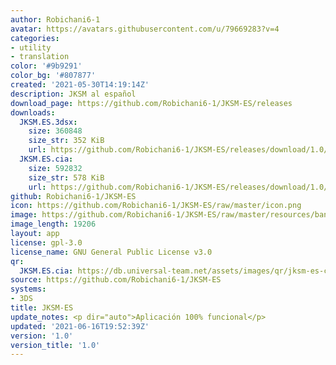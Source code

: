 ```yaml
---
author: Robichani6-1
avatar: https://avatars.githubusercontent.com/u/79669283?v=4
categories:
- utility
- translation
color: '#9b9291'
color_bg: '#807877'
created: '2021-05-30T14:19:14Z'
description: JKSM al español
download_page: https://github.com/Robichani6-1/JKSM-ES/releases
downloads:
  JKSM.ES.3dsx:
    size: 360848
    size_str: 352 KiB
    url: https://github.com/Robichani6-1/JKSM-ES/releases/download/1.0/JKSM.ES.3dsx
  JKSM.ES.cia:
    size: 592832
    size_str: 578 KiB
    url: https://github.com/Robichani6-1/JKSM-ES/releases/download/1.0/JKSM.ES.cia
github: Robichani6-1/JKSM-ES
icon: https://github.com/Robichani6-1/JKSM-ES/raw/master/icon.png
image: https://github.com/Robichani6-1/JKSM-ES/raw/master/resources/banner.png
image_length: 19206
layout: app
license: gpl-3.0
license_name: GNU General Public License v3.0
qr:
  JKSM.ES.cia: https://db.universal-team.net/assets/images/qr/jksm-es-cia.png
source: https://github.com/Robichani6-1/JKSM-ES
systems:
- 3DS
title: JKSM-ES
update_notes: <p dir="auto">Aplicación 100% funcional</p>
updated: '2021-06-16T19:52:39Z'
version: '1.0'
version_title: '1.0'
---
```

